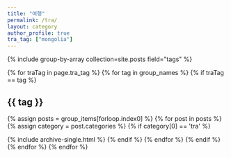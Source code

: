 ```yaml
---
title: "여행"
permalink: /tra/
layout: category
author_profile: true
tra_tag: ["mongolia"]
---
```

{% include group-by-array collection=site.posts field="tags" %}

{% for traTag in page.tra_tag %}
{% for tag in group_names %}
{% if traTag == tag %}
<h2 id="{{ tag | slugify }}" class="archive__subtitle">{{ tag }}</h2>
{% assign posts = group_items[forloop.index0] %}
{% for post in posts %}
{% assign category = post.categories %}
{% if category[0] == 'tra' %}

{% include archive-single.html %}
{% endif %}
{% endfor %}
{% endif %}
{% endfor %}
{% endfor %}